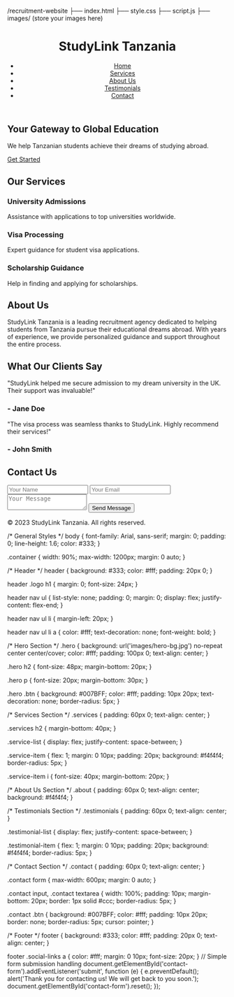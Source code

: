 
/recruitment-website
  ├── index.html
  ├── style.css
  ├── script.js
  ├── images/ (store your images here)
  <!DOCTYPE html>
<html lang="en">
<head>
  <meta charset="UTF-8">
  <meta name="viewport" content="width=device-width, initial-scale=1.0">
  <title>Study Abroad Recruitment Agency</title>
  <link rel="stylesheet" href="style.css">
  <link rel="stylesheet" href="https://cdnjs.cloudflare.com/ajax/libs/font-awesome/6.0.0/css/all.min.css">
</head>
<body>
  <!-- Header Section -->
  <header>
    <div class="container">
      <div class="logo">
        <h1>StudyLink Tanzania</h1>
      </div>
      <nav>
        <ul>
          <li><a href="#home">Home</a></li>
          <li><a href="#services">Services</a></li>
          <li><a href="#about">About Us</a></li>
          <li><a href="#testimonials">Testimonials</a></li>
          <li><a href="#contact">Contact</a></li>
        </ul>
      </nav>
    </div>
  </header>

  <!-- Hero Section -->
  <section id="home" class="hero">
    <div class="container">
      <h2>Your Gateway to Global Education</h2>
      <p>We help Tanzanian students achieve their dreams of studying abroad.</p>
      <a href="#contact" class="btn">Get Started</a>
    </div>
  </section>

  <!-- Services Section -->
  <section id="services" class="services">
    <div class="container">
      <h2>Our Services</h2>
      <div class="service-list">
        <div class="service-item">
          <i class="fas fa-university"></i>
          <h3>University Admissions</h3>
          <p>Assistance with applications to top universities worldwide.</p>
        </div>
        <div class="service-item">
          <i class="fas fa-passport"></i>
          <h3>Visa Processing</h3>
          <p>Expert guidance for student visa applications.</p>
        </div>
        <div class="service-item">
          <i class="fas fa-book-open"></i>
          <h3>Scholarship Guidance</h3>
          <p>Help in finding and applying for scholarships.</p>
        </div>
      </div>
    </div>
  </section>

  <!-- About Us Section -->
  <section id="about" class="about">
    <div class="container">
      <h2>About Us</h2>
      <p>StudyLink Tanzania is a leading recruitment agency dedicated to helping students from Tanzania pursue their educational dreams abroad. With years of experience, we provide personalized guidance and support throughout the entire process.</p>
    </div>
  </section>

  <!-- Testimonials Section -->
  <section id="testimonials" class="testimonials">
    <div class="container">
      <h2>What Our Clients Say</h2>
      <div class="testimonial-list">
        <div class="testimonial-item">
          <p>"StudyLink helped me secure admission to my dream university in the UK. Their support was invaluable!"</p>
          <h3>- Jane Doe</h3>
        </div>
        <div class="testimonial-item">
          <p>"The visa process was seamless thanks to StudyLink. Highly recommend their services!"</p>
          <h3>- John Smith</h3>
        </div>
      </div>
    </div>
  </section>

  <!-- Contact Section -->
  <section id="contact" class="contact">
    <div class="container">
      <h2>Contact Us</h2>
      <form id="contact-form">
        <input type="text" id="name" placeholder="Your Name" required>
        <input type="email" id="email" placeholder="Your Email" required>
        <textarea id="message" placeholder="Your Message" required></textarea>
        <button type="submit" class="btn">Send Message</button>
      </form>
    </div>
  </section>

  <!-- Footer -->
  <footer>
    <div class="container">
      <p>&copy; 2023 StudyLink Tanzania. All rights reserved.</p>
      <div class="social-links">
        <a href="#"><i class="fab fa-facebook"></i></a>
        <a href="#"><i class="fab fa-twitter"></i></a>
        <a href="#"><i class="fab fa-instagram"></i></a>
      </div>
    </div>
  </footer>

  <script src="script.js"></script>
</body>
</html>
/* General Styles */
body {
  font-family: Arial, sans-serif;
  margin: 0;
  padding: 0;
  line-height: 1.6;
  color: #333;
}

.container {
  width: 90%;
  max-width: 1200px;
  margin: 0 auto;
}

/* Header */
header {
  background: #333;
  color: #fff;
  padding: 20px 0;
}

header .logo h1 {
  margin: 0;
  font-size: 24px;
}

header nav ul {
  list-style: none;
  padding: 0;
  margin: 0;
  display: flex;
  justify-content: flex-end;
}

header nav ul li {
  margin-left: 20px;
}

header nav ul li a {
  color: #fff;
  text-decoration: none;
  font-weight: bold;
}

/* Hero Section */
.hero {
  background: url('images/hero-bg.jpg') no-repeat center center/cover;
  color: #fff;
  padding: 100px 0;
  text-align: center;
}

.hero h2 {
  font-size: 48px;
  margin-bottom: 20px;
}

.hero p {
  font-size: 20px;
  margin-bottom: 30px;
}

.hero .btn {
  background: #007BFF;
  color: #fff;
  padding: 10px 20px;
  text-decoration: none;
  border-radius: 5px;
}

/* Services Section */
.services {
  padding: 60px 0;
  text-align: center;
}

.services h2 {
  margin-bottom: 40px;
}

.service-list {
  display: flex;
  justify-content: space-between;
}

.service-item {
  flex: 1;
  margin: 0 10px;
  padding: 20px;
  background: #f4f4f4;
  border-radius: 5px;
}

.service-item i {
  font-size: 40px;
  margin-bottom: 20px;
}

/* About Us Section */
.about {
  padding: 60px 0;
  text-align: center;
  background: #f4f4f4;
}

/* Testimonials Section */
.testimonials {
  padding: 60px 0;
  text-align: center;
}

.testimonial-list {
  display: flex;
  justify-content: space-between;
}

.testimonial-item {
  flex: 1;
  margin: 0 10px;
  padding: 20px;
  background: #f4f4f4;
  border-radius: 5px;
}

/* Contact Section */
.contact {
  padding: 60px 0;
  text-align: center;
}

.contact form {
  max-width: 600px;
  margin: 0 auto;
}

.contact input, .contact textarea {
  width: 100%;
  padding: 10px;
  margin-bottom: 20px;
  border: 1px solid #ccc;
  border-radius: 5px;
}

.contact .btn {
  background: #007BFF;
  color: #fff;
  padding: 10px 20px;
  border: none;
  border-radius: 5px;
  cursor: pointer;
}

/* Footer */
footer {
  background: #333;
  color: #fff;
  padding: 20px 0;
  text-align: center;
}

footer .social-links a {
  color: #fff;
  margin: 0 10px;
  font-size: 20px;
}
// Simple form submission handling
document.getElementById('contact-form').addEventListener('submit', function (e) {
  e.preventDefault();
  alert('Thank you for contacting us! We will get back to you soon.');
  document.getElementById('contact-form').reset();
});
